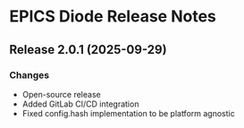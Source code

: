 # EPICS Diode Release Notes

## Release 2.0.1 (2025-09-29)

### Changes
- Open-source release
- Added GitLab CI/CD integration
- Fixed config.hash implementation to be platform agnostic
